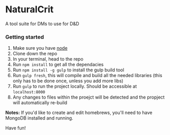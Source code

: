 # NaturalCrit
A tool suite for DMs to use for D&D


### Getting started
1. Make sure you have [node](https://nodejs.org/en/)
1. Clone down the repo
1. In your terminal, head to the repo
1. Run `npm install` to get all the dependacies
2. Run `npm install -g gulp` to install the gulp build tool 
1. Run `gulp fresh`, this will compile and build all the needed libraries (this only has to be done once, unless you add more libs)
1. Run `gulp` to run the project locally. Should be accessible at `localhost:8000`
2. Any changes to files within the proejct will be detected and the propject will automatically re-build

**Notes:** If you'd like to create and edit homebrews, you'll need to have MongoDB installed and running.

Have fun!
